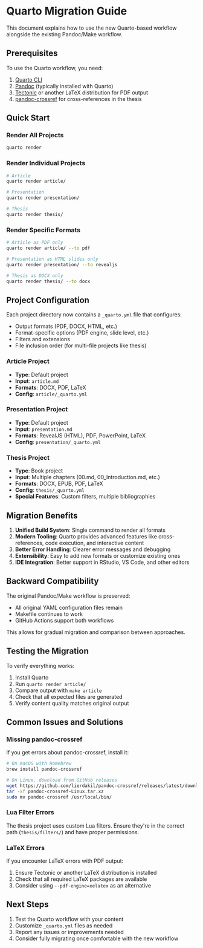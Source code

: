 # Quarto Migration Guide

This document explains how to use the new Quarto-based workflow alongside the existing Pandoc/Make workflow.

## Prerequisites

To use the Quarto workflow, you need:

1. [Quarto CLI](https://quarto.org/docs/get-started/installation.html)
2. [Pandoc](http://pandoc.org/installing.html) (typically installed with Quarto)
3. [Tectonic](https://tectonic-typesetting.github.io/) or another LaTeX distribution for PDF output
4. [pandoc-crossref](https://github.com/lierdakil/pandoc-crossref) for cross-references in the thesis

## Quick Start

### Render All Projects
```bash
quarto render
```

### Render Individual Projects
```bash
# Article
quarto render article/

# Presentation  
quarto render presentation/

# Thesis
quarto render thesis/
```

### Render Specific Formats
```bash
# Article as PDF only
quarto render article/ --to pdf

# Presentation as HTML slides only
quarto render presentation/ --to revealjs

# Thesis as DOCX only
quarto render thesis/ --to docx
```

## Project Configuration

Each project directory now contains a `_quarto.yml` file that configures:

- Output formats (PDF, DOCX, HTML, etc.)
- Format-specific options (PDF engine, slide level, etc.)
- Filters and extensions
- File inclusion order (for multi-file projects like thesis)

### Article Project
- **Type**: Default project
- **Input**: `article.md`
- **Formats**: DOCX, PDF, LaTeX
- **Config**: `article/_quarto.yml`

### Presentation Project  
- **Type**: Default project
- **Input**: `presentation.md`
- **Formats**: RevealJS (HTML), PDF, PowerPoint, LaTeX
- **Config**: `presentation/_quarto.yml`

### Thesis Project
- **Type**: Book project
- **Input**: Multiple chapters (00.md, 00_Introduction.md, etc.)
- **Formats**: DOCX, EPUB, PDF, LaTeX
- **Config**: `thesis/_quarto.yml`
- **Special Features**: Custom filters, multiple bibliographies

## Migration Benefits

1. **Unified Build System**: Single command to render all formats
2. **Modern Tooling**: Quarto provides advanced features like cross-references, code execution, and interactive content
3. **Better Error Handling**: Clearer error messages and debugging
4. **Extensibility**: Easy to add new formats or customize existing ones
5. **IDE Integration**: Better support in RStudio, VS Code, and other editors

## Backward Compatibility

The original Pandoc/Make workflow is preserved:
- All original YAML configuration files remain
- Makefile continues to work
- GitHub Actions support both workflows

This allows for gradual migration and comparison between approaches.

## Testing the Migration

To verify everything works:

1. Install Quarto
2. Run `quarto render article/` 
3. Compare output with `make article`
4. Check that all expected files are generated
5. Verify content quality matches original output

## Common Issues and Solutions

### Missing pandoc-crossref
If you get errors about pandoc-crossref, install it:
```bash
# On macOS with Homebrew
brew install pandoc-crossref

# On Linux, download from GitHub releases
wget https://github.com/lierdakil/pandoc-crossref/releases/latest/download/pandoc-crossref-Linux.tar.xz
tar -xf pandoc-crossref-Linux.tar.xz
sudo mv pandoc-crossref /usr/local/bin/
```

### Lua Filter Errors
The thesis project uses custom Lua filters. Ensure they're in the correct path (`thesis/filters/`) and have proper permissions.

### LaTeX Errors
If you encounter LaTeX errors with PDF output:
1. Ensure Tectonic or another LaTeX distribution is installed
2. Check that all required LaTeX packages are available
3. Consider using `--pdf-engine=xelatex` as an alternative

## Next Steps

1. Test the Quarto workflow with your content
2. Customize `_quarto.yml` files as needed
3. Report any issues or improvements needed
4. Consider fully migrating once comfortable with the new workflow